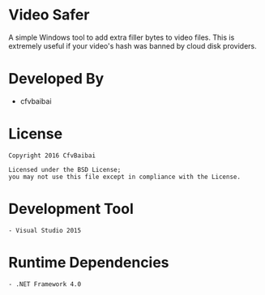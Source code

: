 Video Safer
================

A simple Windows tool to add extra filler bytes to video files.
This is extremely useful if your video's hash was banned by cloud disk providers.

Developed By
============

* cfvbaibai

License
=======

    Copyright 2016 CfvBaibai

    Licensed under the BSD License;
    you may not use this file except in compliance with the License.

Development Tool
===========================
	- Visual Studio 2015
	
Runtime Dependencies
=======================
    - .NET Framework 4.0